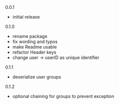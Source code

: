 0.0.1
- initial release

0.1.0
- rename package
- fix wording and typos
- make Readme usable
- refactor Header keys
- change user -> userID as unique identifier

0.1.1
- deserialize user groups

0.1.2
- optional chaining for groups to prevent exception

